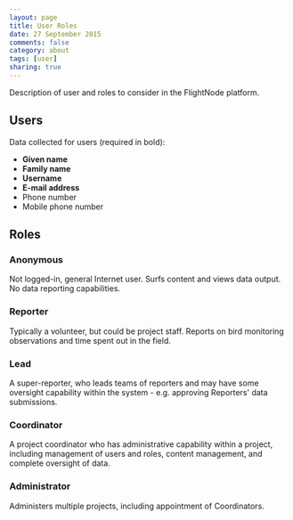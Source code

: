 ```yaml
---
layout: page
title: User Roles
date: 27 September 2015
comments: false
category: about
tags: [user]
sharing: true
---
```


Description of user and roles to consider in the FlightNode platform.

## Users

Data collected for users (required in bold):

* **Given name**
* **Family name**
* **Username**
* **E-mail address**
* Phone number
* Mobile phone number

## Roles

### Anonymous

Not logged-in, general Internet user. Surfs content and views data output.
No data reporting capabilities.

### Reporter

Typically a volunteer, but could be project staff. Reports on bird monitoring
observations and time spent out in the field.

### Lead

A super-reporter, who leads teams of reporters and may have some oversight
capability within the system - e.g. approving Reporters' data submissions.

### Coordinator

A project coordinator who has administrative capability within a project, 
including management of users and roles, content management, and complete
oversight of data.

### Administrator

Administers multiple projects, including appointment of Coordinators.